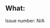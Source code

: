 <!--

Hi, thanks for taking the time to submit this Pull Request, it is really appreciated!

Before submitting the Pull Request make sure you:

* are familiar with and follow the Code of Conduct for
  this project: CODE_OF_CONDUCT.md

* the commit message follows our guidelines: CONTRIBUTING.md#commit-message-guidelines

-->

## What:
<!-- What changes are being made, why are these changes necessary? -->

<!--  To automatically close the corresponding issue use: Closes #<issue-number, e.g. Closes #47 -->
Issue number: N/A
